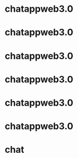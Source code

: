 # chatappweb3.0
# chatappweb3.0
# chatappweb3.0
# chatappweb3.0
# chatappweb3.0
# chatappweb3.0
# chat
